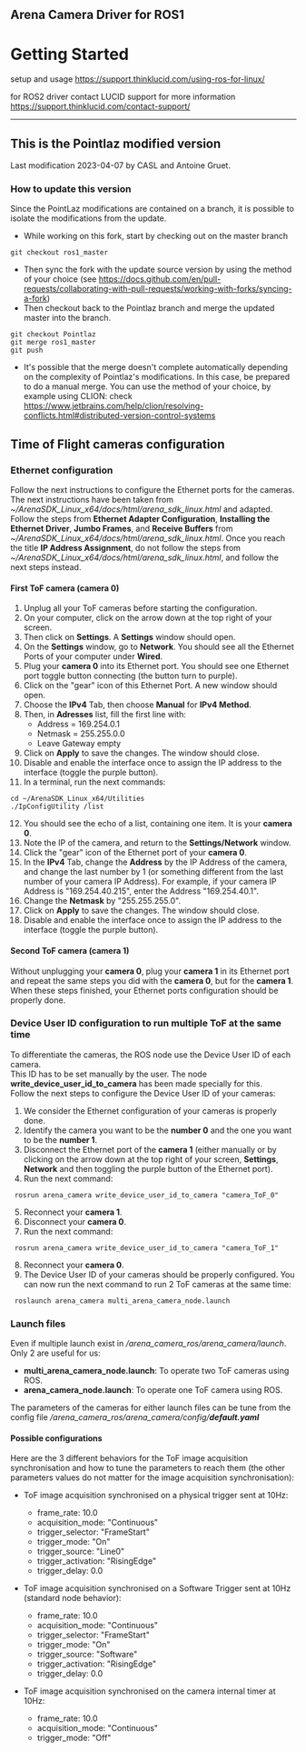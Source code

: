 ## Arena Camera Driver for ROS1

# Getting Started
setup and usage https://support.thinklucid.com/using-ros-for-linux/

for ROS2 driver contact LUCID support for more information 
https://support.thinklucid.com/contact-support/

___
## This is the Pointlaz modified version
Last modification 2023-04-07 by CASL and Antoine Gruet.
### How to update this version
Since the PointLaz modifications are contained on a branch, it is possible to isolate the modifications from the update.
- While working on this fork, start by checking out on the master branch
```
git checkout ros1_master
```
- Then sync the fork with the update source version by using the method of your choice (see https://docs.github.com/en/pull-requests/collaborating-with-pull-requests/working-with-forks/syncing-a-fork)
- Then checkout back to the Pointlaz branch and merge the updated master into the branch.
```
git checkout Pointlaz
git merge ros1_master
git push
```
- It's possible that the merge doesn't complete automatically depending on the complexity of Pointlaz's modifications. In this case, be prepared to do a manual merge. You can use the method of your choice, by example using CLION: check https://www.jetbrains.com/help/clion/resolving-conflicts.html#distributed-version-control-systems

## Time of Flight cameras configuration

### Ethernet configuration
Follow the next instructions to configure the Ethernet ports for the cameras.  
The next instructions have been taken from *~/ArenaSDK_Linux_x64/docs/html/arena_sdk_linux.html* and adapted.  
Follow the steps from **Ethernet Adapter Configuration**, **Installing the Ethernet Driver**, **Jumbo Frames**, and **Receive Buffers** from *~/ArenaSDK_Linux_x64/docs/html/arena_sdk_linux.html*.
Once you reach the title **IP Address Assignment**, do not follow the steps from *~/ArenaSDK_Linux_x64/docs/html/arena_sdk_linux.html*, and follow the next steps instead.

#### First ToF camera (camera 0)
1. Unplug all your ToF cameras before starting the configuration.
2. On your computer, click on the arrow down at the top right of your screen.
3. Then click on **Settings**. A **Settings** window should open.
4. On the **Settings** window, go to **Network**. You should see all the Ethernet Ports of your computer under **Wired**.
5. Plug your **camera 0** into its Ethernet port. You should see one Ethernet port toggle button connecting (the button turn to purple).
6. Click on the "gear" icon of this Ethernet Port. A new window should open.
7. Choose the **IPv4** Tab, then choose **Manual** for **IPv4 Method**.
8. Then, in **Adresses** list, fill the first line with:
    - Address = 169.254.0.1
    - Netmask = 255.255.0.0
    - Leave Gateway empty
9. Click on **Apply** to save the changes. The window should close.
10. Disable and enable the interface once to assign the IP address to the interface (toggle the purple button).
11. In a terminal, run the next commands:
```
cd ~/ArenaSDK_Linux_x64/Utilities
./IpConfigUtility /list
```
12. You should see the echo of a list, containing one item. It is your **camera 0**.
13. Note the IP of the camera, and return to the **Settings/Network** window.
14. Click the "gear" icon of the Ethernet port of your **camera 0**.
15. In the **IPv4** Tab, change the **Address** by the IP Address of the camera, and change the last number by 1 (or something different from the last number of your camera IP Address). For example, if your camera IP Address is "169.254.40.215", enter the Address "169.254.40.1".
16. Change the **Netmask** by "255.255.255.0".
17. Click on **Apply** to save the changes. The window should close. 
18. Disable and enable the interface once to assign the IP address to the interface (toggle the purple button).

#### Second ToF camera (camera 1)
Without unplugging your **camera 0**, plug your **camera 1** in its Ethernet port and repeat the same steps you did with the **camera 0**, but for the **camera 1**.  
When these steps finished, your Ethernet ports configuration should be properly done.

### Device User ID configuration to run multiple ToF at the same time
To differentiate the cameras, the ROS node use the Device User ID of each camera.  
This ID has to be set manually by the user. The node **write_device_user_id_to_camera** has been made specially for this.  
Follow the next steps to configure the Device User ID of your cameras:
1. We consider the Ethernet configuration of your cameras is properly done.
2. Identify the camera you want to be the **number 0** and the one you want to be the **number 1**.
3. Disconnect the Ethernet port of the **camera 1** (either manually or by clicking on the arrow down at the top right of your screen, **Settings**, **Network** and then toggling the purple button of the Ethernet port).
4. Run the next command:
```
 rosrun arena_camera write_device_user_id_to_camera "camera_ToF_0"
```
5. Reconnect your **camera 1**.
6. Disconnect your **camera 0**.
7. Run the next command:
```
 rosrun arena_camera write_device_user_id_to_camera "camera_ToF_1"
```
8. Reconnect your **camera 0**.
9. The Device User ID of your cameras should be properly configured. You can now run the next command to run 2 ToF cameras at the same time:
```
 roslaunch arena_camera multi_arena_camera_node.launch
```

### Launch files 
Even if multiple launch exist in */arena_camera_ros/arena_camera/launch*. Only 2 are useful for us:
- **multi_arena_camera_node.launch**: To operate two ToF cameras using ROS.
- **arena_camera_node.launch**: To operate one ToF camera using ROS.

The parameters of the cameras for either launch files can be tune from the config file */arena_camera_ros/arena_camera/config/**default.yaml***

#### Possible configurations

Here are the 3 different behaviors for the ToF image acquisition synchronisation and how to tune the parameters to reach them
(the other parameters values do not matter for the image acquisition synchronisation):

  - ToF image acquisition synchronised on a physical trigger sent at 10Hz:
      - frame_rate: 10.0 
      - acquisition_mode: "Continuous"
      - trigger_selector: "FrameStart"
      - trigger_mode: "On"
      - trigger_source: "Line0"
      - trigger_activation: "RisingEdge"
      - trigger_delay: 0.0

  - ToF image acquisition synchronised on a Software Trigger sent at 10Hz (standard node behavior):
      - frame_rate: 10.0 
      - acquisition_mode: "Continuous"
      - trigger_selector: "FrameStart"
      - trigger_mode: "On"
      - trigger_source: "Software"
      - trigger_activation: "RisingEdge"
      - trigger_delay: 0.0

  - ToF image acquisition synchronised on the camera internal timer at 10Hz:
      - frame_rate: 10.0 
      - acquisition_mode: "Continuous"
      - trigger_mode: "Off"